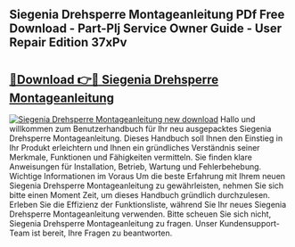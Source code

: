 ## Siegenia Drehsperre Montageanleitung PDf Free Download - Part-Plj Service Owner Guide - User Repair Edition 37xPv

# <h2><a href="http://df717w.blite.top/?on=Siegenia+Drehsperre+Montageanleitung">🔗Download 👉🔴 Siegenia Drehsperre Montageanleitung</a></h2>

[![Siegenia Drehsperre Montageanleitung new download](https://i.imgur.com/lujVjoI.png)](http://df717w.blite.top/?on=Siegenia+Drehsperre+Montageanleitung)
Hallo und willkommen zum Benutzerhandbuch für Ihr neu ausgepacktes Siegenia Drehsperre Montageanleitung. Dieses Handbuch soll Ihnen den Einstieg in Ihr Produkt erleichtern und Ihnen ein gründliches Verständnis seiner Merkmale, Funktionen und Fähigkeiten vermitteln. Sie finden klare Anweisungen für Installation, Betrieb, Wartung und Fehlerbehebung. Wichtige Informationen im Voraus Um die beste Erfahrung mit Ihrem neuen Siegenia Drehsperre Montageanleitung zu gewährleisten, nehmen Sie sich bitte einen Moment Zeit, um dieses Handbuch gründlich durchzulesen. Erleben Sie die Effizienz der Funktionsliste, während Sie Ihr neues Siegenia Drehsperre Montageanleitung verwenden. Bitte scheuen Sie sich nicht, Siegenia Drehsperre Montageanleitung zu fragen. Unser Kundensupport-Team ist bereit, Ihre Fragen zu beantworten.
